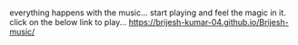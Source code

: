 #
everything happens with the music... 
start playing and feel the magic in it. 
click on the below link to play... 
https://brijesh-kumar-04.github.io/Brijesh-music/
